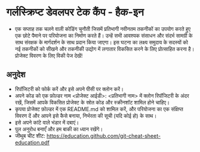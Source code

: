 # गर्लस्क्रिप्ट डेवलपर टेक कैंप - हैक-इन
* एक सप्ताह तक चलने वाली कोडिंग चुनौती जिसमें प्रतिभागी नवीनतम तकनीकों का उपयोग करते हुए एक छोटे पैमाने पर परियोजना का निर्माण करते हैं। उन्हें सभी आवश्यक संसाधन और संदर्भ सामग्री के साथ संरक्षक के मार्गदर्शन के साथ प्रदान किया जाएगा। इस घटना का लक्ष्य समुदाय के सदस्यों को नई तकनीकों को सीखने और तकनीकी उद्योग में लगातार विकसित करने के लिए प्रोत्साहित करना है। प्रोजेक्ट विवरण के लिए विकी पेज देखें!

## अनुदेश
* रिपॉजिटरी को फोर्क करें और इसे अपने पीसी पर क्लोन करें।
* अपने कोड को एक फ़ोल्डर नाम <प्रोजेक्ट आईडी>: <प्रतिभागी नाम> में क्लोन रिपॉजिटरी के अंदर रखें, जिसमें आपके विकसित प्रोजेक्ट के स्रोत कोड और स्क्रीनशॉट शामिल होने चाहिए।
* कृपया प्रोजेक्ट फ़ोल्डर में एक README.md को शामिल करें, और परियोजना का एक संक्षिप्त विवरण दें और आपने इसे कैसे बनाया, निर्भरता की सूची (यदि कोई हो) के साथ।
* इसे अपने कांटे वाले भंडार में दबाएं।
* पुल अनुरोध बनाएँ और हम बाकी का ध्यान रखेंगे।
* जीथुब चीट शीट:
https://education.github.com/git-cheat-sheet-education.pdf

